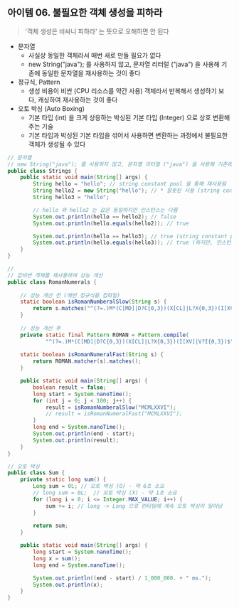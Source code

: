 ## 아이템 06. 불필요한 객체 생성을 피하라

> '객체 생성은 비싸니 피하라' 는 뜻으로 오해하면 안 된다

- 문자열
  - 사실상 동일한 객체라서 매번 새로 만들 필요가 없다
  - new String("java"); 를 사용하지 않고, 문자열 리터럴 ("java") 을 사용해 기존에 동일한 문자열을 재사용하는 것이 좋다
- 정규식, Pattern
  - 생성 비용이 비싼 (CPU 리소스를 약간 사용) 객체라서 반복해서 생성하기 보다, 캐싱하여 재사용하는 것이 좋다
- 오토 박싱 (Auto Boxing)
  - 기본 타입 (int) 을 크게 상응하는 박싱된 기본 타입 (Integer) 으로 상호 변환해주는 기술
  - 기본 타입과 박싱된 기본 타입을 섞어서 사용하면 변환하는 과정에서 불필요한 객체가 생성될 수 있다

````java
// 문자열 
// new String("java"); 를 사용하지 않고, 문자열 리터럴 ("java") 을 사용해 기존에 동일한 문자열을 재사용하는 것이 좋다
public class Strings {
    public static void main(String[] args) {
        String hello = "hello"; // string constant pool 을 통해 재사용됨
        String hello2 = new String("hello"); // * 잘못된 사용 (string constant pool 이 아닌 새로운 객체가 매번 생성됨)
        String hello3 = "hello";

        // hello 와 hello2 는 값은 동일하지만 인스턴스는 다름 
        System.out.println(hello == hello2); // false
        System.out.println(hello.equals(hello2)); // true

        System.out.println(hello == hello3); // true (string constant pool 을 사용하기 떄문에 같은 인스턴스)
        System.out.println(hello.equals(hello3)); // true (하지만, 인스턴스가 다를 수 있는 경우를 대비하여 equals 를 통해 비교하자)
    }
}
````

````java
// 
// 값비싼 객체를 재사용하여 성능 개선
public class RomanNumerals {
    
    // 성능 개선 전 (매번 정규식을 컴파일)
    static boolean isRomanNumberalSlow(String s) {
        return s.matches("^(?=.)M*(C[MD]|D?C{0,3})(X[CL]|L?X{0,3})(I[XV]|V?I{0,3})$"); // 내부적으로 compile 함
    }
    
    // 성능 개선 후
    private static final Pattern ROMAN = Pattern.compile(
            "^(?=.)M*(C[MD]|D?C{0,3})(X[CL]|L?X{0,3})(I[XV]|V?I{0,3})$");
    
    static boolean isRomanNumeralFast(String s) {
        return ROMAN.matcher(s).matches();
    }

    public static void main(String[] args) {
        boolean result = false;
        long start = System.nanoTime();
        for (int j = 0; j < 100; j++) {
            result = isRomanNumberalSlow("MCMLXXVI");
            // result = isRomanNumeralFast("MCMLXXVI");
        }
        long end = System.nanoTime();
        System.out.println(end - start);
        System.out.println(result);
    }
}
````

````java
// 오토 박싱 
public class Sum {
    private static long sum() {
        Long sum = 0L; // 오토 박싱 (O) - 약 6초 소요 
        // long sum = 0L;  // 오토 박싱 (X) - 약 1초 소요
        for (long i = 0; i <= Integer.MAX_VALUE; i++) {
            sum += i; // long -> Long 으로 런타임에 계속 오토 박싱이 일어남
        }
        
        return sum;
    }

    public static void main(String[] args) {
        long start = System.nanoTime();
        long x = sum();
        long end = System.nanoTime();

        System.out.println((end - start) / 1_000_000. + " ms.");
        System.out.println(x);
    }
}

````
